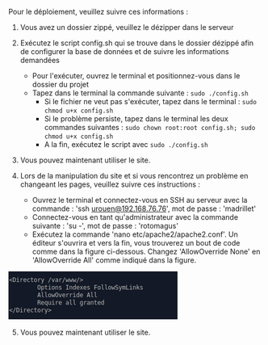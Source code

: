 Pour le déploiement, veuillez suivre ces informations :

1. Vous avez un dossier zippé, veuillez le dézipper dans le serveur
2. Exécutez le script config.sh qui se trouve dans le dossier dézippé afin de configurer la base de données et de suivre les informations demandées
    - Pour l'exécuter, ouvrez le terminal et positionnez-vous dans le dossier du projet
    - Tapez dans le terminal la commande suivante : `sudo ./config.sh`
        - Si le fichier ne veut pas s'exécuter, tapez dans le terminal : `sudo chmod u+x config.sh`
        - Si le problème persiste, tapez dans le terminal les deux commandes suivantes : `sudo chown root:root config.sh; sudo chmod u+x config.sh`
        - A la fin, exécutez le script avec `sudo ./config.sh`

3. Vous pouvez maintenant utiliser le site.
4. Lors de la manipulation du site et si vous rencontrez un problème en changeant les pages, veuillez suivre ces instructions :
    - Ouvrez le terminal et connectez-vous en SSH au serveur avec la commande : 'ssh urouen@192.168.76.76', mot de passe : 'madrillet'
    - Connectez-vous en tant qu'administrateur avec la commande suivante : 'su -', mot de passe : 'rotomagus'
    - Exécutez la commande 'nano etc/apache2/apache2.conf'. Un éditeur s'ouvrira et vers la fin, vous trouverez un bout de code comme dans la figure ci-dessous. Changez 'AllowOverride None' en 'AllowOverride All' comme indiqué dans la figure.

![bug_deploiement](init/bug%20deploiement.png)

5. Vous pouvez maintenant utiliser le site.
